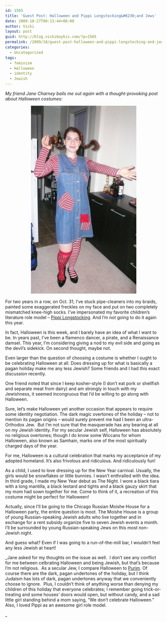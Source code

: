 ```yaml
---
id: 1565
title: 'Guest Post: Halloween and Pippi Longstocking&#8230;and Jews'
date: 2009-10-27T00:13:44+00:00
author: Vicki
layout: post
guid: http://blog.vickiboykis.com/?p=1565
permalink: /2009/10/guest-post-halloween-and-pippi-longstocking-and-jews/
categories:
  - Uncategorized
tags:
  - feminism
  - Halloween
  - identity
  - Jewish
---
```

_My friend Jane Charney bails me out again with a thought-provoking post about Halloween costumes:_

<p style="text-align: center;">
  <a href="https://raw.githubusercontent.com/veekaybee/wlb/gh-pages/assets/images/2009/10/jane-pippy.jpg"><img class="size-full wp-image-1567 aligncenter" title="jane pippy" src="https://raw.githubusercontent.com/veekaybee/wlb/gh-pages/assets/images/2009/10/jane-pippy.jpg" alt="jane pippy" width="339" height="604" /></a>
</p>

For two years in a row, on Oct. 31, I’ve stuck pipe-cleaners into my braids, painted some exaggerated freckles on my face and put on two completely mismatched knee-high socks. I’ve impersonated my favorite children’s literature role model –  [Pippi Longstocking](http://en.wikipedia.org/wiki/Pippi_Longstocking). And I’m not going to do it again this year.

In fact, Halloween is this week, and I barely have an idea of what I want to be. In years past, I’ve been a flamenco dancer, a pirate, and a Renaissance damsel. This year, I’m considering giving a nod to my evil side and going as the devil’s sidekick. On second thought, maybe not.

Even larger than the question of choosing a costume is whether I ought to be celebrating Halloween at all. Does dressing up for what is basically a pagan holiday make me any less Jewish? Some friends and I had this exact discussion recently.

One friend noted that since I keep kosher-style (I don’t eat pork or shellfish and separate meat from dairy) and am strongly in touch with my Jewishness, it seemed incongruous that I’d be willing to go along with Halloween.

Sure, let’s make Halloween yet another occasion that appears to require some identity negotiation. The dark magic overtones of the holiday – not to mention its pagan origins – would surely prevent me had I been an ultra-Orthodox Jew.  But I’m not sure that the masquerade has any bearing at all on my Jewish identity. For my secular Jewish self, Halloween has absolutely no religious overtones; though I do know some Wiccans for whom Halloween, also known as Samhain, marks one of the most spiritually charged days of the year.

For me, Halloween is a cultural celebration that marks my acceptance of my adopted homeland. It’s also frivolous and ridiculous. And ridiculously fun!

As a child, I used to love dressing up for the New Year carnival. Usually, the girls would be snowflakes or little bunnies. I wasn’t enthralled with the idea. In third grade, I made my New Year debut as The Night. I wore a black tiara with a long mantilla, a black leotard and tights and a black gauzy skirt that my mom had sown together for me. Come to think of it, a recreation of this costume might be perfect for Halloween!

Actually, since I’ll be going to the Chicago Russian Moishe House for a Halloween party, the entire question is moot. The Moishe House is a group of young Russian-speaking Jewish adults who live together and in exchange for a rent subsidy organize five to seven Jewish events a month. I’ll be surrounded by young Russian-speaking Jews on this most non-Jewish night.

And guess what? Even if I was going to a run-of-the-mill bar, I wouldn’t feel any less Jewish at heart!

_Jane asked for my thoughts on the issue as well.  I don&#8217;t see any conflict for me between celbrating Halloween and being Jewish, but that&#8217;s because I&#8217;m not religious.  As a secular Jew, I compare Halloween to [Purim](http://en.wikipedia.org/wiki/Purim). Of course there are the dark, pagan undertones of the holiday, but I think Judaism has lots of dark, pagan undertones anyway that we conveniently choose to ignore.  Plus, I couldn&#8217;t think of anything worse than denying my children of this holiday that everyone celebrates; I remember going trick-or-treating and some houses&#8217; doors would open, but without candy, and a sad little girl standing behind a mom saying, &#8220;We don&#8217;t celebrate Halloween.&#8221; Also, I loved Pippi as an awesome girl role model.
  
_
